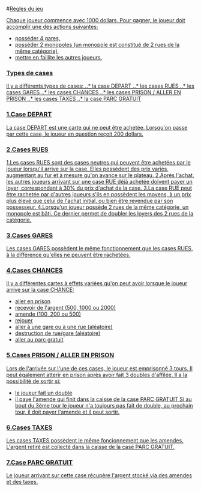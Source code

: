 #<u>Règles du jeu<u>

Chaque joueur commence avec 1000 dollars. Pour gagner, le joueur doit accomplir
une des actions suivantes:
* posséder 4 gares,
* posséder 2 monopoles (un monopole est constitué de 2 rues de la même catégorie),
* mettre en faillite les autres joueurs.

### Types de cases

Il y a différents types de cases:
..* la case DEPART
..* les cases RUES
..* les cases GARES
..* les cases CHANCES
..* les cases PRISON / ALLER EN PRISON
..* les cases TAXES
..* la case PARC GRATUIT

### 1.Case DEPART

La case DEPART est une carte qui ne peut être achetée. Lorsqu'on passe par cette
case, le joueur en question reçoit 200 dollars.

### 2.Cases RUES

1.Les cases RUES sont des cases neutres qui peuvent être achetées par le joueur 
lorsqu'il arrive sur la case. Elles possèdent des prix variés, augmentant au fur
et à mesure qu'on avance sur le plateau. 
2.Après l'achat, les autres joueurs arrivant sur une case RUE déjà achetée doivent 
payer un loyer, correspondant à 30% du prix d'achat de la case. 
3.La case RUE peut être rachetée par d'autres joueurs s'ils en possèdent les moyens,
à un prix plus élevé que celui de l'achat initial, ou bien être revendue par son 
possesseur.
4.Lorsqu'un joueur possède 2 rues de la même catégorie, un monopole est bâti. Ce 
dernier permet de doubler les loyers des 2 rues de la catégorie.

### 3.Cases GARES

Les cases GARES possèdent le même fonctionnement que les cases RUES, à la différence
qu'elles ne peuvent être rachetées.

### 4.Cases CHANCES

Il y a différentes cartes à effets variées qu'on peut avoir lorsque le joueur 
arrive sur la case CHANCE:
* aller en prison
* recevoir de l'argent (500, 1000 ou 2000)
* amende (100, 200 ou 500)
* rejouer 
* aller à une gare ou à une rue (aléatoire)
* destruction de rue/gare (aléatoire)
* aller au parc gratuit

### 5.Cases PRISON / ALLER EN PRISON

Lors de l'arrivée sur l'une de ces cases, le joueur est emprisonné 3 tours.
Il peut également atterir en prison après avoir fait 3 doubles d'affilée.
Il a la possibilité de sortir si:
* le joueur fait un double
* il paye l'amende qui finit dans la caisse de la case PARC GRATUIT
Si au bout du 3ème tour le joueur n'a toujours pas fait de double, au prochain
tour, il doit payer l'amende et il peut sortir.

### 6.Cases TAXES

Les cases TAXES possèdent le même foncionnement que les amendes. L'argent retiré
est collecté dans la caisse de la case PARC GRATUIT.

### 7.Case PARC GRATUIT
Le joueur arrivant sur cette case récupère l'argent stocké via des amendes et des
taxes.
